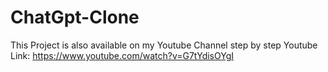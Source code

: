 # ChatGpt-Clone

This Project is also available on my Youtube Channel step by step
Youtube Link: https://www.youtube.com/watch?v=G7tYdisOYgI
